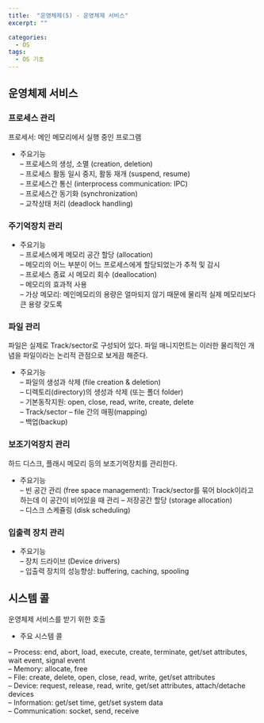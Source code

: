 ```yaml
---
title:  "운영체제(5) - 운영체제 서비스"
excerpt: ""

categories:
  - OS
tags:
  - OS 기초
---
```


## 운영체제 서비스

### 프로세스 관리

프로세서: 메인 메모리에서 실행 중인 프로그램

- 주요기능  
– 프로세스의 생성, 소멸 (creation, deletion)   
– 프로세스 활동 일시 중지, 활동 재개 (suspend, resume)   
– 프로세스간 통신 (interprocess communication: IPC)   
– 프로세스간 동기화 (synchronization)   
– 교착상태 처리 (deadlock handling)   

### 주기억장치 관리

- 주요기능  
– 프로세스에게 메모리 공간 할당 (allocation)   
– 메모리의 어느 부분이 어느 프로세스에게 할당되었는가 추적 및 감시  
– 프로세스 종료 시 메모리 회수 (deallocation)   
– 메모리의 효과적 사용   
– 가상 메모리: 메인메모리의 용량은 얼마되지 않기 때문에 물리적 실제 메모리보다 큰 용량 갖도록   

### 파일 관리

파일은 실제로 Track/sector로 구성되어 있다. 파일 매니지먼트는 이러한 물리적인 개념을 파일이라는 논리적 관점으로 보게끔 해준다.

- 주요기능  
– 파일의 생성과 삭제 (file creation & deletion)    
– 디렉토리(directory)의 생성과 삭제 (또는 폴더 folder)    
– 기본동작지원: open, close, read, write, create, delete   
– Track/sector – file 간의 매핑(mapping)    
– 백업(backup)

### 보조기억장치 관리

하드 디스크, 플래시 메모리 등의 보조기억장치를 관리한다.

- 주요기능  
– 빈 공간 관리 (free space management): Track/sector를 묶어 block이라고 하는데 이 공간이 비어있을 때 관리
– 저장공간 할당 (storage allocation)   
– 디스크 스케쥴링 (disk scheduling)

### 입출력 장치 관리

- 주요기능  
– 장치 드라이브 (Device drivers)   
– 입출력 장치의 성능향상: buffering, caching, spooling

## 시스템 콜

운영체제 서비스를 받기 위한 호출

- 주요 시스템 콜

– Process: end, abort, load, execute, create, terminate, get/set attributes, wait event, signal event   
– Memory: allocate, free    
– File: create, delete, open, close, read, write, get/set attributes   
– Device: request, release, read, write, get/set attributes, attach/detache devices   
– Information: get/set time, get/set system data   
– Communication: socket, send, receive   